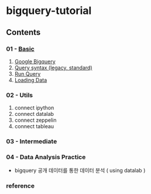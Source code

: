 # bigquery-tutorial


## Contents

### 01 - [Basic](https://github.com/zzsza/bigquery-tutorial/tree/master/tutorials/01-Basic)
01. [Google Bigquery](https://github.com/zzsza/bigquery-tutorial/blob/master/tutorials/01-Basic/01.%20Google%20BigQuery.ipynb)
02. [Query syntax (legacy, standard)](https://github.com/zzsza/bigquery-tutorial/blob/master/tutorials/01-Basic/02.%20Query%20syntax%20(legacy%2C%20standard).ipynb)
03. [Run Query](https://github.com/zzsza/bigquery-tutorial/blob/master/tutorials/01-Basic/03.%20Run%20Query.ipynb)
04. [Loading Data](https://github.com/zzsza/bigquery-tutorial/blob/master/tutorials/01-Basic/04.%20Loading%20data(from%20GCS).ipynb)


### 02 - Utils
01. connect ipython
02. connect datalab
03. connect zeppelin
04. connect tableau

### 03 - Intermediate

### 04 - Data Analysis Practice
- bigquery 공개 데이터를 통한 데이터 분석 ( using datalab )

### reference



